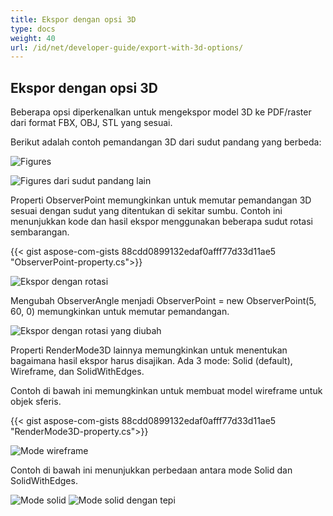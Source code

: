 ```yaml
---
title: Ekspor dengan opsi 3D
type: docs
weight: 40
url: /id/net/developer-guide/export-with-3d-options/
---
```


## **Ekspor dengan opsi 3D**

Beberapa opsi diperkenalkan untuk mengekspor model 3D ke PDF/raster dari format FBX, OBJ, STL yang sesuai.

Berikut adalah contoh pemandangan 3D dari sudut pandang yang berbeda:

![Figures](/cad/_assets/guide/3d/fig1.png)

![Figures dari sudut pandang lain](/cad/_assets/guide/3d/fig2.png)

Properti ObserverPoint memungkinkan untuk memutar pemandangan 3D sesuai dengan sudut yang ditentukan di sekitar sumbu. Contoh ini menunjukkan kode dan hasil ekspor menggunakan beberapa sudut rotasi sembarangan.

{{< gist aspose-com-gists 88cdd0899132edaf0afff77d33d11ae5 "ObserverPoint-property.cs">}}

![Ekspor dengan rotasi](/cad/_assets/guide/3d/fig3.png)

Mengubah ObserverAngle menjadi ObserverPoint = new ObserverPoint(5, 60, 0) memungkinkan untuk memutar pemandangan.

![Ekspor dengan rotasi yang diubah](/cad/_assets/guide/3d/fig4.png)

Properti RenderMode3D lainnya memungkinkan untuk menentukan bagaimana hasil ekspor harus disajikan. Ada 3 mode: Solid (default), Wireframe, dan SolidWithEdges.

Contoh di bawah ini memungkinkan untuk membuat model wireframe untuk objek sferis.

{{< gist aspose-com-gists 88cdd0899132edaf0afff77d33d11ae5 "RenderMode3D-property.cs">}}

![Mode wireframe](/cad/_assets/guide/3d/fig5.png)

Contoh di bawah ini menunjukkan perbedaan antara mode Solid dan SolidWithEdges.

![Mode solid](/cad/_assets/guide/3d/fig6.png)
![Mode solid dengan tepi](/cad/_assets/guide/3d/fig7.png)
